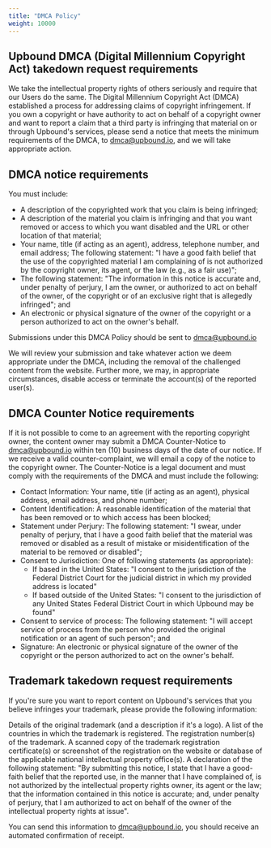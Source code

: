 ```yaml
---
title: "DMCA Policy"
weight: 10000
---
```


<!-- vale off -->
<!-- vale gitlab.BadPlurals = NO -->

## Upbound DMCA (Digital Millennium Copyright Act) takedown request requirements

We take the intellectual property rights of others seriously and require that our Users do the same. The Digital Millennium Copyright Act (DMCA) established a process for addressing claims of copyright infringement. If you own a copyright or have authority to act on behalf of a copyright owner and want to report a claim that a third party is infringing that material on or through Upbound's services, please send a notice that meets the minimum requirements of the DMCA, to dmca@upbound.io, and we will take appropriate action.

## DMCA notice requirements
You must include:
* A description of the copyrighted work that you claim is being infringed;
* A description of the material you claim is infringing and that you want removed or access to which you want disabled and the URL or other location of that material;
* Your name, title (if acting as an agent), address, telephone number, and email address;
The following statement: "I have a good faith belief that the use of the copyrighted material I am complaining of is not authorized by the copyright owner, its agent, or the law (e.g., as a fair use)";
* The following statement: "The information in this notice is accurate and, under penalty of perjury, I am the owner, or authorized to act on behalf of the owner, of the copyright or of an exclusive right that is allegedly infringed"; and
* An electronic or physical signature of the owner of the copyright or a person authorized to act on the owner's behalf.

Submissions under this DMCA Policy should be sent to dmca@upbound.io

We will review your submission and take whatever action we deem appropriate under the DMCA, including the removal of the challenged content from the website. Further more, we may, in appropriate circumstances, disable access or terminate the account(s) of the reported user(s).

## DMCA Counter Notice requirements
If it is not possible to come to an agreement with the reporting copyright owner, the content owner may submit a DMCA Counter-Notice to dmca@upbound.io within ten (10) business days of the date of our notice. If we receive a valid counter-complaint, we will email a copy of the notice to the copyright owner. The Counter-Notice is a legal document and must comply with the requirements of the DMCA and must include the following:

* Contact Information: Your name, title (if acting as an agent), physical address, email address, and phone number;
* Content Identification: A reasonable identification of the material that has been removed or to which access has been blocked;
* Statement under Perjury: The following statement: "I swear, under penalty of perjury, that I have a good faith belief that the material was removed or disabled as a result of mistake or misidentification of the material to be removed or disabled";
* Consent to Jurisdiction: One of following statements (as appropriate):
    * If based in the United States: "I consent to the jurisdiction of the Federal District Court for the judicial district in which my provided address is located"
    * If based outside of the United States: "I consent to the jurisdiction of any United States Federal District Court in which Upbound may be found"
* Consent to service of process: The following statement: "I will accept service of process from the person who provided the original notification or an agent of such person"; and
* Signature: An electronic or physical signature of the owner of the copyright or the person authorized to act on the owner's behalf.

## Trademark takedown request requirements
If you're sure you want to report content on Upbound's services that you believe infringes your trademark, please provide the following information:

Details of the original trademark (and a description if it's a logo).
A list of the countries in which the trademark is registered.
The registration number(s) of the trademark.
A scanned copy of the trademark registration certificate(s) or screenshot of the registration on the website or database of the applicable national intellectual property office(s).
A declaration of the following statement: "By submitting this notice, I state that I have a good-faith belief that the reported use, in the manner that I have complained of, is not authorized by the intellectual property rights owner, its agent or the law; that the information contained in this notice is accurate; and, under penalty of perjury, that I am authorized to act on behalf of the owner of the intellectual property rights at issue".

You can send this information to dmca@upbound.io, you should receive an automated confirmation of receipt.

<!-- vale gitlab.BadPlurals = YES -->
<!-- vale on -->